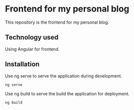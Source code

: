 # Frontend for my personal blog

This repository is the frontend for my personal blog.

## Technology used

Using Angular for frontend.

## Installation

Use ng serve to serve the application during development.

```bash
ng serve
```

Use ng build to serve the build the application for deployment.
```bash
ng build
```

